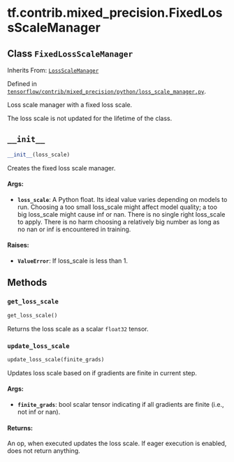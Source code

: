 <div itemscope itemtype="http://developers.google.com/ReferenceObject">
<meta itemprop="name" content="tf.contrib.mixed_precision.FixedLossScaleManager" />
<meta itemprop="path" content="Stable" />
<meta itemprop="property" content="__init__"/>
<meta itemprop="property" content="get_loss_scale"/>
<meta itemprop="property" content="update_loss_scale"/>
</div>

# tf.contrib.mixed_precision.FixedLossScaleManager

## Class `FixedLossScaleManager`

Inherits From: [`LossScaleManager`](../../../tf/contrib/mixed_precision/LossScaleManager.md)



Defined in [`tensorflow/contrib/mixed_precision/python/loss_scale_manager.py`](https://www.tensorflow.org/code/tensorflow/contrib/mixed_precision/python/loss_scale_manager.py).

Loss scale manager with a fixed loss scale.

The loss scale is not updated for the lifetime of the class.

<h2 id="__init__"><code>__init__</code></h2>

``` python
__init__(loss_scale)
```

Creates the fixed loss scale manager.

#### Args:

* <b>`loss_scale`</b>: A Python float. Its ideal value varies depending on models to
    run. Choosing a too small loss_scale might affect model quality; a too
    big loss_scale might cause inf or nan. There is no single right
    loss_scale to apply. There is no harm choosing a relatively big number
    as long as no nan or inf is encountered in training.


#### Raises:

* <b>`ValueError`</b>: If loss_scale is less than 1.



## Methods

<h3 id="get_loss_scale"><code>get_loss_scale</code></h3>

``` python
get_loss_scale()
```

Returns the loss scale as a scalar `float32` tensor.

<h3 id="update_loss_scale"><code>update_loss_scale</code></h3>

``` python
update_loss_scale(finite_grads)
```

Updates loss scale based on if gradients are finite in current step.

#### Args:

* <b>`finite_grads`</b>: bool scalar tensor indicating if all gradients are
    finite (i.e., not inf or nan).


#### Returns:

An op, when executed updates the loss scale. If eager execution is
enabled, does not return anything.



